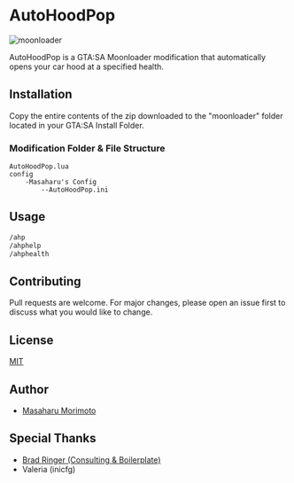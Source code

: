 # AutoHoodPop
![moonloader](https://img.shields.io/badge/lua-moonloader-red.png)

AutoHoodPop is a GTA:SA Moonloader modification that automatically opens your car hood at a specified health.

## Installation

Copy the entire contents of the zip downloaded to the "moonloader" folder located in your GTA:SA Install Folder.

### Modification Folder & File Structure
```
AutoHoodPop.lua
config
    -Masaharu's Config
        --AutoHoodPop.ini
```

## Usage

```bash
/ahp
/ahphelp
/ahphealth
```

## Contributing
Pull requests are welcome. For major changes, please open an issue first to discuss what you would like to change.


## License
[MIT](https://choosealicense.com/licenses/mit/)


## Author
- [Masaharu Morimoto](https://litelink.at/masaharu)

## Special Thanks
- [Brad Ringer (Consulting & Boilerplate)](https://forums.hzgaming.net/member.php/34885-Brad-Ringer)
- Valeria (inicfg)
